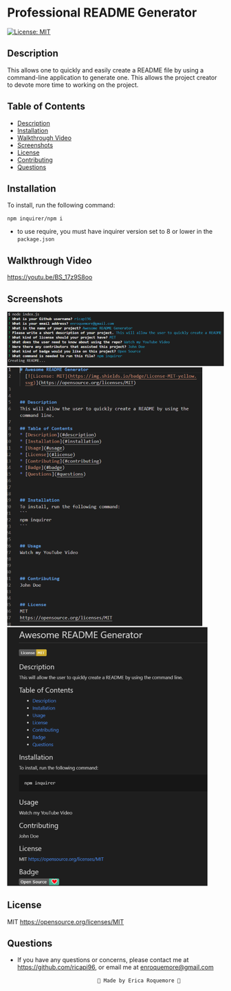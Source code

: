 # Professional README Generator
[![License: MIT](https://img.shields.io/badge/License-MIT-yellow.svg)](https://opensource.org/licenses/MIT)

## Description
This allows one to quickly and easily create a README file by using a command-line application to generate one. This allows the project creator to devote more time to working on the project.

## Table of Contents
* [Description](#description)
* [Installation](#installation)
* [Walkthrough Video](#walkthroughvideo)
* [Screenshots](#screenshots)
* [License](#license)
* [Contributing](#contributing)
* [Questions](#questions)

## Installation
To install, run the following command:
```
npm inquirer/npm i
```
- to use require, you must have inquirer version set to 8 or lower in the `package.json`

## Walkthrough Video
https://youtu.be/BS_17z9S8oo

## Screenshots
![CL-questions](./images/command-line-questions.png)
![Example-Readme](./images/readme.png)
![Readme](./images/readme-preview.png)

## License
MIT
https://opensource.org/licenses/MIT


## Questions
* If you have any questions or concerns, please contact me at https://github.com/ricapi96, or email me at enroquemore@gmail.com



                                💙 Made by Erica Roquemore 💙
